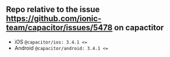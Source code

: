 ## Repo relative to the issue https://github.com/ionic-team/capacitor/issues/5478 on capactitor
- iOS `@capacitor/ios: 3.4.1 <=`
- Android `@capacitor/android: 3.4.1 <=`

